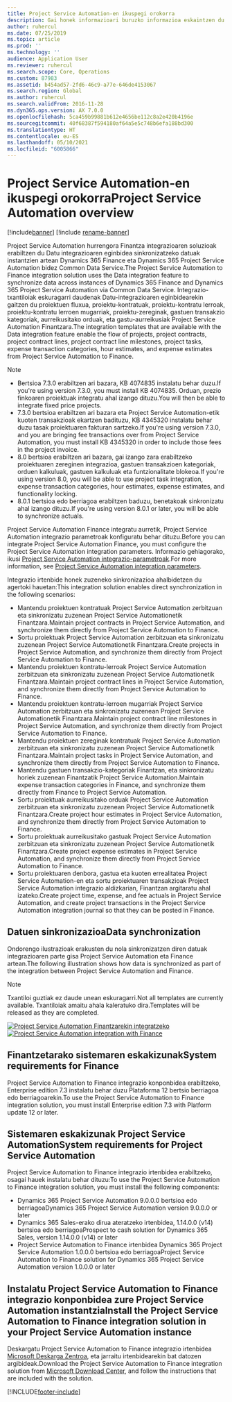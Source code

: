 ```yaml
---
title: Project Service Automation-en ikuspegi orokorra
description: Gai honek informazioari buruzko informazioa eskaintzen du Dynamics 365 Project Service Automation hurrengora Dynamics 365 Finance integrazio irtenbidea.
author: ruhercul
ms.date: 07/25/2019
ms.topic: article
ms.prod: ''
ms.technology: ''
audience: Application User
ms.reviewer: ruhercul
ms.search.scope: Core, Operations
ms.custom: 87983
ms.assetid: b454ad57-2fd6-46c9-a77e-646de4153067
ms.search.region: Global
ms.author: ruhercul
ms.search.validFrom: 2016-11-28
ms.dyn365.ops.version: AX 7.0.0
ms.openlocfilehash: 5ca459b99881b612e4656be112c8a2e420b4196e
ms.sourcegitcommit: 40f68387f594180af64a5e5c748b6efa188bd300
ms.translationtype: HT
ms.contentlocale: eu-ES
ms.lasthandoff: 05/10/2021
ms.locfileid: "6005866"
---
```

# <a name="project-service-automation-overview"></a><span data-ttu-id="0095f-103">Project Service Automation-en ikuspegi orokorra</span><span class="sxs-lookup"><span data-stu-id="0095f-103">Project Service Automation overview</span></span>

[!include[banner](../includes/banner.md)]
[!include [rename-banner](~/includes/cc-data-platform-banner.md)]

<span data-ttu-id="0095f-104">Project Service Automation hurrengora Finantza integrazioaren soluzioak erabiltzen du Datu integrazioaren eginbidea sinkronizatzeko datuak instantzien artean Dynamics 365 Finance eta Dynamics 365 Project Service Automation bidez Common Data Service.</span><span class="sxs-lookup"><span data-stu-id="0095f-104">The Project Service Automation to Finance integration solution uses the Data integration feature to synchronize data across instances of Dynamics 365 Finance and Dynamics 365 Project Service Automation via Common Data Service.</span></span> <span data-ttu-id="0095f-105">Integrazio-txantiloiak eskuragarri daudenak Datu-integrazioaren eginbidearekin gaitzen du proiektuen fluxua, proiektu-kontratuak, proiektu-kontratu lerroak, proiektu-kontratu lerroen mugarriak, proiektu-zereginak, gastuen transakzio kategoriak, aurreikusitako orduak, eta gastu-aurreikusiak Project Service Automation Finantzara.</span><span class="sxs-lookup"><span data-stu-id="0095f-105">The integration templates that are available with the Data integration feature enable the flow of projects, project contracts, project contract lines, project contract line milestones, project tasks, expense transaction categories, hour estimates, and expense estimates from Project Service Automation to Finance.</span></span>

> [!NOTE]
> - <span data-ttu-id="0095f-106">Bertsioa 7.3.0 erabiltzen ari bazara, KB 4074835 instalatu behar duzu.</span><span class="sxs-lookup"><span data-stu-id="0095f-106">If you're using version 7.3.0, you must install KB 4074835.</span></span> <span data-ttu-id="0095f-107">Orduan, prezio finkoaren proiektuak integratu ahal izango dituzu.</span><span class="sxs-lookup"><span data-stu-id="0095f-107">You will then be able to integrate fixed price projects.</span></span>
> - <span data-ttu-id="0095f-108">7.3.0 bertsioa erabiltzen ari bazara eta Project Service Automation-etik kuoten transakzioak ekartzen badituzu, KB 4345320 instalatu behar duzu tasak proiektuaren fakturan sartzeko.</span><span class="sxs-lookup"><span data-stu-id="0095f-108">If you're using version 7.3.0, and you are bringing fee transactions over from Project Service Automation, you must install KB 4345320 in order to include those fees in the project invoice.</span></span>
> - <span data-ttu-id="0095f-109">8.0 bertsioa erabiltzen ari bazara, gai izango zara erabiltzeko proiektuaren zereginen integrazioa, gastuen transakzioen kategoriak, orduen kalkuluak, gastuen kalkuluak eta funtzionalitate blokeoa.</span><span class="sxs-lookup"><span data-stu-id="0095f-109">If you're using version 8.0, you will be able to use project task integration, expense transaction categories, hour estimates, expense estimates, and functionality locking.</span></span>
> - <span data-ttu-id="0095f-110">8.0.1 bertsioa edo berriagoa erabiltzen baduzu, benetakoak sinkronizatu ahal izango dituzu.</span><span class="sxs-lookup"><span data-stu-id="0095f-110">If you're using version 8.0.1 or later, you will be able to synchronize actuals.</span></span>

<span data-ttu-id="0095f-111">Project Service Automation Finance integratu aurretik, Project Service Automation integrazio parametroak konfiguratu behar dituzu.</span><span class="sxs-lookup"><span data-stu-id="0095f-111">Before you can integrate Project Service Automation Finance, you must configure the Project Service Automation integration parameters.</span></span> <span data-ttu-id="0095f-112">Informazio gehiagorako, ikusi [Project Service Automation integrazio-parametroak](PSA-parameters.md).</span><span class="sxs-lookup"><span data-stu-id="0095f-112">For more information, see [Project Service Automation integration parameters](PSA-parameters.md).</span></span>

<span data-ttu-id="0095f-113">Integrazio irtenbide honek zuzeneko sinkronizazioa ahalbidetzen du agertoki hauetan:</span><span class="sxs-lookup"><span data-stu-id="0095f-113">This integration solution enables direct synchronization in the following scenarios:</span></span>

- <span data-ttu-id="0095f-114">Mantendu proiektuen kontratuak Project Service Automation zerbitzuan eta sinkronizatu zuzenean Project Service Automationetik Finantzara.</span><span class="sxs-lookup"><span data-stu-id="0095f-114">Maintain project contracts in Project Service Automation, and synchronize them directly from Project Service Automation to Finance.</span></span>
- <span data-ttu-id="0095f-115">Sortu proiektuak Project Service Automation zerbitzuan eta sinkronizatu zuzenean Project Service Automationetik Finantzara.</span><span class="sxs-lookup"><span data-stu-id="0095f-115">Create projects in Project Service Automation, and synchronize them directly from Project Service Automation to Finance.</span></span>
- <span data-ttu-id="0095f-116">Mantendu proiektuen kontratu-lerroak Project Service Automation zerbitzuan eta sinkronizatu zuzenean Project Service Automationetik Finantzara.</span><span class="sxs-lookup"><span data-stu-id="0095f-116">Maintain project contract lines in Project Service Automation, and synchronize them directly from Project Service Automation to Finance.</span></span>
- <span data-ttu-id="0095f-117">Mantendu proiektuen kontratu-lerroen mugarriak Project Service Automation zerbitzuan eta sinkronizatu zuzenean Project Service Automationetik Finantzara.</span><span class="sxs-lookup"><span data-stu-id="0095f-117">Maintain project contract line milestones in Project Service Automation, and synchronize them directly from Project Service Automation to Finance.</span></span>
- <span data-ttu-id="0095f-118">Mantendu proiektuen zereginak kontratuak Project Service Automation zerbitzuan eta sinkronizatu zuzenean Project Service Automationetik Finantzara.</span><span class="sxs-lookup"><span data-stu-id="0095f-118">Maintain project tasks in Project Service Automation, and synchronize them directly from Project Service Automation to Finance.</span></span>
- <span data-ttu-id="0095f-119">Mantendu gastuen transakzio-kategoriak Finantzan, eta sinkronizatu horiek zuzenean Finantzatik Project Service Automation.</span><span class="sxs-lookup"><span data-stu-id="0095f-119">Maintain expense transaction categories in Finance, and synchronize them directly from Finance to Project Service Automation.</span></span>
- <span data-ttu-id="0095f-120">Sortu proiektuak aurreikusitako orduak Project Service Automation zerbitzuan eta sinkronizatu zuzenean Project Service Automationetik Finantzara.</span><span class="sxs-lookup"><span data-stu-id="0095f-120">Create project hour estimates in Project Service Automation, and synchronize them directly from Project Service Automation to Finance.</span></span>
- <span data-ttu-id="0095f-121">Sortu proiektuak aurreikusitako gastuak Project Service Automation zerbitzuan eta sinkronizatu zuzenean Project Service Automationetik Finantzara.</span><span class="sxs-lookup"><span data-stu-id="0095f-121">Create project expense estimates in Project Service Automation, and synchronize them directly from Project Service Automation to Finance.</span></span>
- <span data-ttu-id="0095f-122">Sortu proiektuaren denbora, gastua eta kuoten errealitatea Project Service Automation-en eta sortu proiektuaren transakzioak Project Service Automation integrazio aldizkarian, Finantzan argitaratu ahal izateko.</span><span class="sxs-lookup"><span data-stu-id="0095f-122">Create project time, expense, and fee actuals in Project Service Automation, and create project transactions in the Project Service Automation integration journal so that they can be posted in Finance.</span></span>

## <a name="data-synchronization"></a><span data-ttu-id="0095f-123">Datuen sinkronizazioa</span><span class="sxs-lookup"><span data-stu-id="0095f-123">Data synchronization</span></span>

<span data-ttu-id="0095f-124">Ondorengo ilustrazioak erakusten du nola sinkronizatzen diren datuak integrazioaren parte gisa Project Service Automation eta Finance artean.</span><span class="sxs-lookup"><span data-stu-id="0095f-124">The following illustration shows how data is synchronized as part of the integration between Project Service Automation and Finance.</span></span>

> [!NOTE]
> <span data-ttu-id="0095f-125">Txantiloi guztiak ez daude unean eskuragarri.</span><span class="sxs-lookup"><span data-stu-id="0095f-125">Not all templates are currently available.</span></span> <span data-ttu-id="0095f-126">Txantiloiak amaitu ahala kaleratuko dira.</span><span class="sxs-lookup"><span data-stu-id="0095f-126">Templates will be released as they are completed.</span></span>

<span data-ttu-id="0095f-127">[![Project Service Automation Finantzarekin integratzeko](./media/PSA-integration.png)](./media/PSA-integration.png)</span><span class="sxs-lookup"><span data-stu-id="0095f-127">[![Project Service Automation integration with Finance](./media/PSA-integration.png)](./media/PSA-integration.png)</span></span>

## <a name="system-requirements-for-finance"></a><span data-ttu-id="0095f-128">Finantzetarako sistemaren eskakizunak</span><span class="sxs-lookup"><span data-stu-id="0095f-128">System requirements for Finance</span></span>

<span data-ttu-id="0095f-129">Project Service Automation to Finance integrazio konponbidea erabiltzeko, Enterprise edition 7.3 instalatu behar duzu Plataforma 12 bertsio berriagoa edo berriagoarekin.</span><span class="sxs-lookup"><span data-stu-id="0095f-129">To use the Project Service Automation to Finance integration solution, you must install Enterprise edition 7.3 with Platform update 12 or later.</span></span>

## <a name="system-requirements-for-project-service-automation"></a><span data-ttu-id="0095f-130">Sistemaren eskakizunak Project Service Automation</span><span class="sxs-lookup"><span data-stu-id="0095f-130">System requirements for Project Service Automation</span></span>

<span data-ttu-id="0095f-131">Project Service Automation to Finance integrazio irtenbidea erabiltzeko, osagai hauek instalatu behar dituzu:</span><span class="sxs-lookup"><span data-stu-id="0095f-131">To use the Project Service Automation to Finance integration solution, you must install the following components:</span></span>

- <span data-ttu-id="0095f-132">Dynamics 365 Project Service Automation 9.0.0.0 bertsioa edo berriagoa</span><span class="sxs-lookup"><span data-stu-id="0095f-132">Dynamics 365 Project Service Automation version 9.0.0.0 or later</span></span>
- <span data-ttu-id="0095f-133">Dynamics 365 Sales-erako dirua ateratzeko irtenbidea, 1.14.0.0 (v14) bertsioa edo berriagoa</span><span class="sxs-lookup"><span data-stu-id="0095f-133">Prospect to cash solution for Dynamics 365 Sales, version 1.14.0.0 (v14) or later</span></span>
- <span data-ttu-id="0095f-134">Project Service Automation to Finance irtenbidea Dynamics 365 Project Service Automation 1.0.0.0 bertsioa edo berriagoa</span><span class="sxs-lookup"><span data-stu-id="0095f-134">Project Service Automation to Finance solution for Dynamics 365 Project Service Automation version 1.0.0.0 or later</span></span>

## <a name="install-the-project-service-automation-to-finance-integration-solution-in-your-project-service-automation-instance"></a><span data-ttu-id="0095f-135">Instalatu Project Service Automation to Finance integrazio konponbidea zure Project Service Automation instantzia</span><span class="sxs-lookup"><span data-stu-id="0095f-135">Install the Project Service Automation to Finance integration solution in your Project Service Automation instance</span></span>

<span data-ttu-id="0095f-136">Deskargatu Project Service Automation to Finance integrazio irtenbidea [Microsoft Deskarga Zentroa](https://www.microsoft.com/download/details.aspx?id=57016), eta jarraitu irtenbidearekin bat datozen argibideak.</span><span class="sxs-lookup"><span data-stu-id="0095f-136">Download the Project Service Automation to Finance integration solution from [Microsoft Download Center](https://www.microsoft.com/download/details.aspx?id=57016), and follow the instructions that are included with the solution.</span></span>


[!INCLUDE[footer-include](../includes/footer-banner.md)]